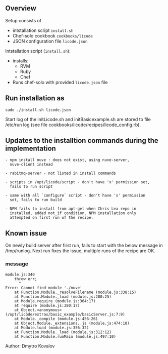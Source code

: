 
Overview
-----------

Setup consists of

- intstallation script `install.sh`
- Chef-solo cookbook `cookbooks/licode`
- JSON configuration file `licode.json`

Intstallation script (`install.sh`):

- installs:
  - RVM
  - Ruby
  - Chef
- Runs chef-solo with provided `licode.json` file


Run installation as
----------------------


    sudo ./install.sh licode.json


Start log of the initLicode.sh and initBasicexample.sh are stored to
file /etc/run log (see file
cookbooks/licode/recipes/licode_config.rb).



Updates to the installtion commands during the implementation
-------------------------------------------------------------

    - npm install nuve : does not exist, using nuve-server,
      nuve-client instead

    - rabitmq-server - not listed in install commands

    - scripts in /opt/licode/script - don't have 'x' permission set,
      fails to run script

    - same with all `configure` script - don't have 'x' permission
      set, fails to run build

    - NPM fails to install from apt-get when Chris Lea repo in
      installed, added not_if condition. NPM installation only
      attempted on first run of the recipe.


Known issue
-----------

On newly build server after first run, fails to start with the
below message in /tmp/runlog. Next run fixes the issue, multiple runs
of the recipe are OK.

### message

    module.js:340
        throw err;
          ^
    Error: Cannot find module './nuve'
        at Function.Module._resolveFilename (module.js:338:15)
        at Function.Module._load (module.js:280:25)
        at Module.require (module.js:364:17)
        at require (module.js:380:17)
        at Object.<anonymous> (/opt/licode/extras/basic_example/basicServer.js:7:9)
        at Module._compile (module.js:456:26)
        at Object.Module._extensions..js (module.js:474:10)
        at Module.load (module.js:356:32)
        at Function.Module._load (module.js:312:12)
        at Function.Module.runMain (module.js:497:10)



Author: Dmytro Kovalov
